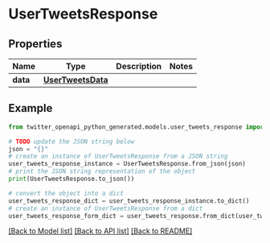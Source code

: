 # UserTweetsResponse


## Properties

Name | Type | Description | Notes
------------ | ------------- | ------------- | -------------
**data** | [**UserTweetsData**](UserTweetsData.md) |  | 

## Example

```python
from twitter_openapi_python_generated.models.user_tweets_response import UserTweetsResponse

# TODO update the JSON string below
json = "{}"
# create an instance of UserTweetsResponse from a JSON string
user_tweets_response_instance = UserTweetsResponse.from_json(json)
# print the JSON string representation of the object
print(UserTweetsResponse.to_json())

# convert the object into a dict
user_tweets_response_dict = user_tweets_response_instance.to_dict()
# create an instance of UserTweetsResponse from a dict
user_tweets_response_form_dict = user_tweets_response.from_dict(user_tweets_response_dict)
```
[[Back to Model list]](../README.md#documentation-for-models) [[Back to API list]](../README.md#documentation-for-api-endpoints) [[Back to README]](../README.md)


